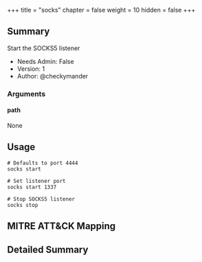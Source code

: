 +++
title = "socks"
chapter = false
weight = 10
hidden = false
+++

## Summary
Start the SOCKS5 listener

- Needs Admin: False  
- Version: 1  
- Author: @checkymander  

### Arguments

#### path

None

## Usage

```
# Defaults to port 4444
socks start 

# Set listener port
socks start 1337

# Stop SOCKS5 listener
socks stop
```

## MITRE ATT&CK Mapping

## Detailed Summary
